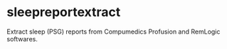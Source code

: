 # sleepreportextract
Extract sleep (PSG) reports from Compumedics Profusion and RemLogic softwares.
